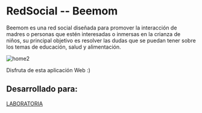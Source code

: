 # RedSocial -- Beemom

Beemom es una red social diseñada para promover la interacción de madres o personas que estén interesadas o inmersas en la crianza de niños, su principal objetivo es resolver las dudas que se puedan tener sobre los temas de educación, salud y alimentación. 

![home2](https://user-images.githubusercontent.com/39931836/49189509-45d16580-f334-11e8-890e-9cbc5eb38816.png)

Disfruta de esta aplicación Web :)

## Desarrollado para:
[LABORATORIA](http://www.laboratoria.la/)

